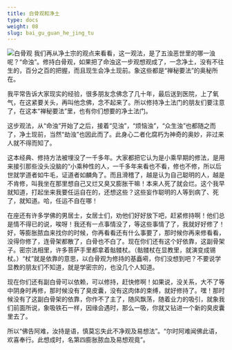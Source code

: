 ```yaml
---
title: 白骨观和净土
type: docs
weight: 08
slug: bai_gu_guan_he_jing_tu
---
```


![白骨观](/bgg.png "白骨观")
我们再从净土宗的观点来看看，这一观法，是了五浊恶世里的哪一浊呢？“命浊”。修持白骨观，如果把了命浊这一步观想观成了，一念净土，没有不往生的，百分之百的把握，而且现生会净土现前。象这些都是“禅秘要法”的奥秘所在。

我平常告诉大家现实的经验，很多朋友念佛念了几十年，最后送到医院，上了氧气，在这紧要关头，再叫他念佛，念不起来了。所以修持净土法门的朋友们要注意了，在这本“禅秘要法”里，也有你们想要的净土法门。

这步观法，从“命浊”开始了之后，接着“见浊”，“烦恼浊”，“众生浊”也都随之而了，净土现前，当然“劫浊”也因此而了。此身心二者化腐朽为神奇的奥妙，非过来人就不得而知了。

这本经典、修持方法被埋没了一千多年。大家都把它认为是小乘早期的修法，是用来接引那些没头没脑的“小乘种性的人，一千多年来看也不看，修也不修，所以后世就学道者如牛毛，证道者如麟角了。而且滑稽了，越是认为自己聪明的人，越是不肯修，叫我坐在那里想自己又烂又臭又膨胀干嘛！本来人死了就会烂。这个我早就知道，打起坐来我要任运自在的，还想这些？这些妄作聪明的人等到病了、死了，就知道。哈，任运不自在哪！

在座还有许多学佛的男居士，女居士们，劝他们好好放下吧，赶紧修持啊！他们总是情不得已的说，唉呀！我还有一点事情没了，等这些事情了了，我就好好修了！好，等膨胀脓血来找你的时候，你再看看还有什么事要了，那时候你再来修看看，没得你修了，连骨架都散了，白骨也不白了。现在你们还有这个好依靠，这副骨架子。密宗法相里，许多菩萨手里都拿着骷髅杖。（骷髅杖在显教里，就演变成锡杖。）“杖”就是依靠的意思，以白骨观为修持的基矗嗬，你们没想到吧？不要说学显教的朋友们不知道，就是学密宗的，也没几个人知道。

现在你们还有副白骨可以依赖，可以修持，赶快修啊！如果说，没关系，大不了等中阴身时再修，那时候没有了臭皮囊，没有这肉体的束缚，就好修持了。嘿！那时候没有了这副白骨架的依靠，你作不了主了，随风飘荡，随着业力的吸引，就象我们前面所说，象吸铁石一样，因缘会遇时，那么一吸，你就又钻进一个新的臭皮囊里去了。

所以“佛告阿难，汝持是语，慎莫忘失此不净观及易想法”。“尔时阿难闻佛此语，欢喜奉行。此想成时，名第四膨胀脓血及易想观竟”。
